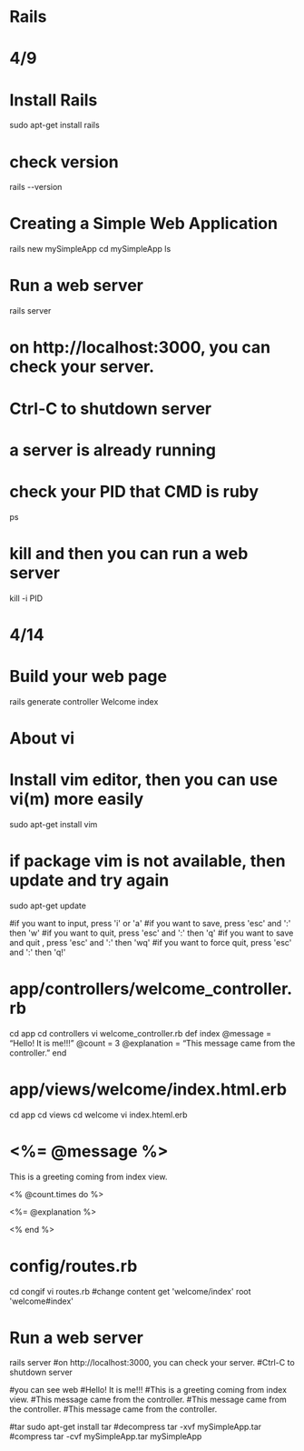# Rails

# 4/9
# Install Rails
sudo apt-get install rails
# check version
rails --version


# Creating a Simple Web Application
rails new mySimpleApp
cd mySimpleApp
ls
# Run a web server
rails server
# on http://localhost:3000, you can check your server.
# Ctrl-C to shutdown server


# a server is already running
# check your PID that CMD is ruby
ps
# kill and then you can run a web server
kill -i PID


# 4/14
# Build your web page
rails generate controller Welcome index

# About vi
# Install vim editor, then you can use vi(m) more easily
sudo apt-get install vim
# if package vim is not available, then update and try again
sudo apt-get update

#if you want to input, press 'i' or 'a'
#if you want to save, press 'esc' and ':' then 'w'
#if you want to quit, press 'esc' and ':' then 'q'
#if you want to save and quit , press 'esc' and ':' then 'wq'
#if you want to force quit, press 'esc' and ':' then 'q!'

# app/controllers/welcome_controller.rb
cd app
cd controllers
vi welcome_controller.rb
def index
  @message = “Hello! It is me!!!”
  @count = 3
  @explanation = “This message came from the controller.” 
end


# app/views/welcome/index.html.erb
cd app
cd views
cd welcome
vi index.hteml.erb
<h1><%= @message %></h1>
<p>This is a greeting coming from index view.</p>

<% @count.times do %> 
<p><%= @explanation %></p>
    <% end %>


# config/routes.rb
cd congif
vi routes.rb
#change content get 'welcome/index'
root 'welcome#index'

# Run a web server
rails server
#on http://localhost:3000, you can check your server.
#Ctrl-C to shutdown server

#you can see web
#Hello! It is me!!!
#This is a greeting coming from index view.
#This message came from the controller.
#This message came from the controller.
#This message came from the controller.


#tar
sudo apt-get install tar
#decompress
tar -xvf mySimpleApp.tar
#compress
tar -cvf mySimpleApp.tar mySimpleApp
